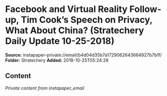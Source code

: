 # Facebook and Virtual Reality Follow-up, Tim Cook’s Speech on Privacy, What About China? (Stratechery Daily Update 10-25-2018)

**Source:** instapaper-private://email/b4d04d35b7a1729062643664927b7b1f/
**Folder:** Stratechery
**Added:** 2018-10-25T05:24:28




## Content
*Private content from instapaper_email*
